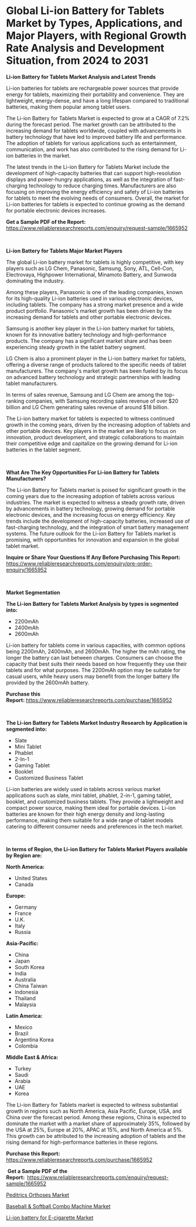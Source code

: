 <p><h1>Global Li-ion Battery for Tablets Market by Types, Applications, and Major Players, with Regional Growth Rate Analysis and Development Situation, from 2024 to 2031</h1></p><p><strong>Li-ion Battery for Tablets Market Analysis and Latest Trends</strong></p>
<p><p>Li-ion batteries for tablets are rechargeable power sources that provide energy for tablets, maximizing their portability and convenience. They are lightweight, energy-dense, and have a long lifespan compared to traditional batteries, making them popular among tablet users.</p><p>The Li-ion Battery for Tablets Market is expected to grow at a CAGR of 7.2% during the forecast period. The market growth can be attributed to the increasing demand for tablets worldwide, coupled with advancements in battery technology that have led to improved battery life and performance. The adoption of tablets for various applications such as entertainment, communication, and work has also contributed to the rising demand for Li-ion batteries in the market.</p><p>The latest trends in the Li-ion Battery for Tablets Market include the development of high-capacity batteries that can support high-resolution displays and power-hungry applications, as well as the integration of fast-charging technology to reduce charging times. Manufacturers are also focusing on improving the energy efficiency and safety of Li-ion batteries for tablets to meet the evolving needs of consumers. Overall, the market for Li-ion batteries for tablets is expected to continue growing as the demand for portable electronic devices increases.</p></p>
<p><strong>Get a Sample PDF of the Report:&nbsp;</strong> <a href="https://www.reliableresearchreports.com/enquiry/request-sample/1665952">https://www.reliableresearchreports.com/enquiry/request-sample/1665952</a></p>
<p>&nbsp;</p>
<p><strong>Li-ion Battery for Tablets Major Market Players</strong></p>
<p><p>The global Li-ion battery market for tablets is highly competitive, with key players such as LG Chem, Panasonic, Samsung, Sony, ATL, Cell-Con, Electrovaya, Highpower International, Minamoto Battery, and Sunwoda dominating the industry. </p><p>Among these players, Panasonic is one of the leading companies, known for its high-quality Li-ion batteries used in various electronic devices, including tablets. The company has a strong market presence and a wide product portfolio. Panasonic's market growth has been driven by the increasing demand for tablets and other portable electronic devices.</p><p>Samsung is another key player in the Li-ion battery market for tablets, known for its innovative battery technology and high-performance products. The company has a significant market share and has been experiencing steady growth in the tablet battery segment.</p><p>LG Chem is also a prominent player in the Li-ion battery market for tablets, offering a diverse range of products tailored to the specific needs of tablet manufacturers. The company's market growth has been fueled by its focus on advanced battery technology and strategic partnerships with leading tablet manufacturers.</p><p>In terms of sales revenue, Samsung and LG Chem are among the top-ranking companies, with Samsung recording sales revenue of over $20 billion and LG Chem generating sales revenue of around $18 billion.</p><p>The Li-ion battery market for tablets is expected to witness continued growth in the coming years, driven by the increasing adoption of tablets and other portable devices. Key players in the market are likely to focus on innovation, product development, and strategic collaborations to maintain their competitive edge and capitalize on the growing demand for Li-ion batteries in the tablet segment.</p></p>
<p>&nbsp;</p>
<p><strong>What Are The Key Opportunities For Li-ion Battery for Tablets Manufacturers?</strong></p>
<p><p>The Li-ion Battery for Tablets market is poised for significant growth in the coming years due to the increasing adoption of tablets across various industries. The market is expected to witness a steady growth rate, driven by advancements in battery technology, growing demand for portable electronic devices, and the increasing focus on energy efficiency. Key trends include the development of high-capacity batteries, increased use of fast-charging technology, and the integration of smart battery management systems. The future outlook for the Li-ion Battery for Tablets market is promising, with opportunities for innovation and expansion in the global tablet market.</p></p>
<p><strong>Inquire or Share Your Questions If Any Before Purchasing This Report:</strong> <a href="https://www.reliableresearchreports.com/enquiry/pre-order-enquiry/1665952">https://www.reliableresearchreports.com/enquiry/pre-order-enquiry/1665952</a></p>
<p>&nbsp;</p>
<p><strong>Market Segmentation</strong></p>
<p><strong>The Li-ion Battery for Tablets Market Analysis by types is segmented into:</strong></p>
<p><ul><li>2200mAh</li><li>2400mAh</li><li>2600mAh</li></ul></p>
<p><p>Li-ion battery for tablets come in various capacities, with common options being 2200mAh, 2400mAh, and 2600mAh. The higher the mAh rating, the longer the battery can last between charges. Consumers can choose the capacity that best suits their needs based on how frequently they use their tablets and for what purposes. The 2200mAh option may be suitable for casual users, while heavy users may benefit from the longer battery life provided by the 2600mAh battery.</p></p>
<p><strong>Purchase this Report:&nbsp;</strong><a href="https://www.reliableresearchreports.com/purchase/1665952">https://www.reliableresearchreports.com/purchase/1665952</a></p>
<p>&nbsp;</p>
<p><strong>The Li-ion Battery for Tablets Market Industry Research by Application is segmented into:</strong></p>
<p><ul><li>Slate</li><li>Mini Tablet</li><li>Phablet</li><li>2-In-1</li><li>Gaming Tablet</li><li>Booklet</li><li>Customized Business Tablet</li></ul></p>
<p><p>Li-ion batteries are widely used in tablets across various market applications such as slate, mini tablet, phablet, 2-in-1, gaming tablet, booklet, and customized business tablets. They provide a lightweight and compact power source, making them ideal for portable devices. Li-ion batteries are known for their high energy density and long-lasting performance, making them suitable for a wide range of tablet models catering to different consumer needs and preferences in the tech market.</p></p>
<p>&nbsp;</p>
<p><strong>In terms of Region, the Li-ion Battery for Tablets Market Players available by Region are:</strong></p>
<p>
    <p> <strong> North America: </strong>
        <ul>
            <li>United States</li>
            <li>Canada</li>
        </ul>
        </p> 
    <p> <strong> Europe: </strong>
        <ul>
            <li>Germany</li>
            <li>France</li>
            <li>U.K.</li>
            <li>Italy</li>
            <li>Russia</li>
        </ul>
        </p> 
    <p> <strong> Asia-Pacific: </strong>
        <ul>
            <li>China</li>
            <li>Japan</li>
            <li>South Korea</li>
            <li>India</li>
            <li>Australia</li>
            <li>China Taiwan</li>
            <li>Indonesia</li>
            <li>Thailand</li>
            <li>Malaysia</li>
        </ul>
        </p> 
    <p> <strong> Latin America: </strong>
        <ul>
            <li>Mexico</li>
            <li>Brazil</li>
            <li>Argentina Korea</li>
            <li>Colombia</li>
        </ul>
        </p> 
    <p> <strong> Middle East & Africa: </strong>
        <ul>
            <li>Turkey</li>
            <li>Saudi</li>
            <li>Arabia</li>
            <li>UAE</li>
            <li>Korea</li>
        </ul>
    </p>
    </p>
<p><p>The Li-ion Battery for Tablets market is expected to witness substantial growth in regions such as North America, Asia Pacific, Europe, USA, and China over the forecast period. Among these regions, China is expected to dominate the market with a market share of approximately 35%, followed by the USA at 25%, Europe at 20%, APAC at 15%, and North America at 5%. This growth can be attributed to the increasing adoption of tablets and the rising demand for high-performance batteries in these regions.</p></p>
<p><strong>Purchase this Report: </strong><a href="https://www.reliableresearchreports.com/purchase/1665952">https://www.reliableresearchreports.com/purchase/1665952</a></p>
<p>&nbsp;<strong>Get a Sample PDF of the Report:&nbsp;&nbsp;</strong><a href="https://www.reliableresearchreports.com/enquiry/request-sample/1665952">https://www.reliableresearchreports.com/enquiry/request-sample/1665952</a></p>
<p><strong></strong></p>
<p><p><a href="https://www.linkedin.com/pulse/peditrics-orthoses-market-centers-aspects-growth-share-opportunity-kd66f?trackingId=GSb67R%2FwuN8mmB2KqqgmwQ%3D%3D">Peditrics Orthoses Market</a></p><p><a href="https://www.linkedin.com/pulse/baseball-amp-softball-combo-machine-market-furnish-information-fqujf?trackingId=9mzAfjfxdCB3bL7CPCwf4A%3D%3D">Baseball & Softball Combo Machine Market</a></p><p><a href="https://github.com/mabutironaldo/Market-Research-Report-List-3/blob/main/li-ion-battery-for-e-cigarette-market.md">Li-ion battery for E-cigarette Market</a></p></p>
